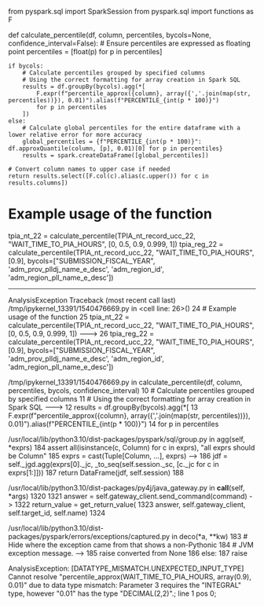 from pyspark.sql import SparkSession
from pyspark.sql import functions as F


def calculate_percentile(df, column, percentiles, bycols=None, confidence_interval=False):
    # Ensure percentiles are expressed as floating point
    percentiles = [float(p) for p in percentiles]

    if bycols:
        # Calculate percentiles grouped by specified columns
        # Using the correct formatting for array creation in Spark SQL
        results = df.groupBy(bycols).agg(*[
            F.expr(f"percentile_approx({column}, array({','.join(map(str, percentiles))}), 0.01)").alias(f"PERCENTILE_{int(p * 100)}")
            for p in percentiles
        ])
    else:
        # Calculate global percentiles for the entire dataframe with a lower relative error for more accuracy
        global_percentiles = {f"PERCENTILE_{int(p * 100)}": df.approxQuantile(column, [p], 0.01)[0] for p in percentiles}
        results = spark.createDataFrame([global_percentiles])

    # Convert column names to upper case if needed
    return results.select([F.col(c).alias(c.upper()) for c in results.columns])

# Example usage of the function
tpia_nt_22 = calculate_percentile(TPIA_nt_record_ucc_22, "WAIT_TIME_TO_PIA_HOURS", [0, 0.5, 0.9, 0.999, 1])
tpia_reg_22 = calculate_percentile(TPIA_nt_record_ucc_22, "WAIT_TIME_TO_PIA_HOURS", [0.9], bycols=["SUBMISSION_FISCAL_YEAR", 'adm_prov_plldj_name_e_desc', 'adm_region_id', 'adm_region_pll_name_e_desc'])



                                                                                
---------------------------------------------------------------------------
AnalysisException                         Traceback (most recent call last)
/tmp/ipykernel_13391/1540476669.py in <cell line: 26>()
     24 # Example usage of the function
     25 tpia_nt_22 = calculate_percentile(TPIA_nt_record_ucc_22, "WAIT_TIME_TO_PIA_HOURS", [0, 0.5, 0.9, 0.999, 1])
---> 26 tpia_reg_22 = calculate_percentile(TPIA_nt_record_ucc_22, "WAIT_TIME_TO_PIA_HOURS", [0.9], bycols=["SUBMISSION_FISCAL_YEAR", 'adm_prov_plldj_name_e_desc', 'adm_region_id', 'adm_region_pll_name_e_desc'])

/tmp/ipykernel_13391/1540476669.py in calculate_percentile(df, column, percentiles, bycols, confidence_interval)
     10         # Calculate percentiles grouped by specified columns
     11         # Using the correct formatting for array creation in Spark SQL
---> 12         results = df.groupBy(bycols).agg(*[
     13             F.expr(f"percentile_approx({column}, array({','.join(map(str, percentiles))}), 0.01)").alias(f"PERCENTILE_{int(p * 100)}")
     14             for p in percentiles

/usr/local/lib/python3.10/dist-packages/pyspark/sql/group.py in agg(self, *exprs)
    184             assert all(isinstance(c, Column) for c in exprs), "all exprs should be Column"
    185             exprs = cast(Tuple[Column, ...], exprs)
--> 186             jdf = self._jgd.agg(exprs[0]._jc, _to_seq(self.session._sc, [c._jc for c in exprs[1:]]))
    187         return DataFrame(jdf, self.session)
    188 

/usr/local/lib/python3.10/dist-packages/py4j/java_gateway.py in __call__(self, *args)
   1320 
   1321         answer = self.gateway_client.send_command(command)
-> 1322         return_value = get_return_value(
   1323             answer, self.gateway_client, self.target_id, self.name)
   1324 

/usr/local/lib/python3.10/dist-packages/pyspark/errors/exceptions/captured.py in deco(*a, **kw)
    183                 # Hide where the exception came from that shows a non-Pythonic
    184                 # JVM exception message.
--> 185                 raise converted from None
    186             else:
    187                 raise

AnalysisException: [DATATYPE_MISMATCH.UNEXPECTED_INPUT_TYPE] Cannot resolve "percentile_approx(WAIT_TIME_TO_PIA_HOURS, array(0.9), 0.01)" due to data type mismatch: Parameter 3 requires the "INTEGRAL" type, however "0.01" has the type "DECIMAL(2,2)".; line 1 pos 0;
